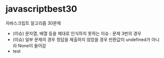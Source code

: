 # javascriptbest30
자바스크립트 알고리즘 30문제


* (이슈) 문자열, 배열 등을 제대로 인식하지 못하는 이슈 : 문제 3번의 경우
* (이슈) 일부 문제의 경우 정답을 제출하지 않았을 경우 반환값이 undefined가 아니라 None이 들어감
* test
